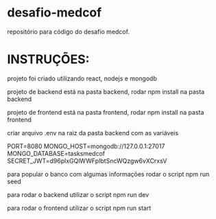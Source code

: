 # desafio-medcof
repositório para código do desafio medcof.

# INSTRUÇÕES:
projeto foi criado utilizando react, nodejs e mongodb

projeto de backend está na pasta backend, rodar npm install na pasta backend

projeto de frontend está na pasta frontend, rodar npm install na pasta frontend

criar arquivo .env na raiz da pasta backend com as variáveis

PORT=8080
MONGO_HOST=mongodb://127.0.0.1:27017
MONGO_DATABASE=tasksmedcof
SECRET_JWT=d96plxGQlWWFpIbtSncWQzgw6vXCrxsV

para popular o banco com algumas informações rodar o script npm run seed

para rodar o backend utilizar o script npm run dev

para rodar o frontend utilizar o script npm run start
